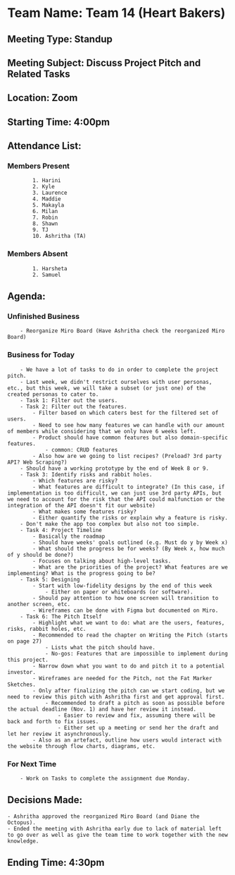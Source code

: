 # Team Name: Team 14 (Heart Bakers)
## Meeting Type: Standup
## Meeting Subject: Discuss Project Pitch and Related Tasks 
## Location: Zoom
## Starting Time: 4:00pm
## Attendance List:
###     Members Present
            1. Harini
            2. Kyle
            3. Laurence
            4. Maddie
            5. Makayla
            6. Milan
            7. Robin
            8. Shawn
            9. TJ
            10. Ashritha (TA)
###     Members Absent
            1. Harsheta
            2. Samuel
## Agenda:
###     Unfinished Business
        - Reorganize Miro Board (Have Ashritha check the reorganized Miro Board)
###     Business for Today
        - We have a lot of tasks to do in order to complete the project pitch.
        - Last week, we didn't restrict ourselves with user personas, etc., but this week, we will take a subset (or just one) of the created personas to cater to.
        - Task 1: Filter out the users.
        - Task 2: Filter out the features.
            - Filter based on which caters best for the filtered set of users.
            - Need to see how many features we can handle with our amount of members while considering that we only have 6 weeks left.
            - Product should have common features but also domain-specific features.
                - common: CRUD features
            - Also how are we going to list recipes? (Preload? 3rd party API? Web Scraping?)
        - Should have a working prototype by the end of Week 8 or 9.
        - Task 3: Identify risks and rabbit holes.
            - Which features are risky?
            - What features are difficult to integrate? (In this case, if implementation is too difficult, we can just use 3rd party APIs, but we need to account for the risk that the API could malfunction or the integration of the API doesn't fit our website)
            - What makes some features risky?
            - Either quantify the risks or explain why a feature is risky.
        - Don't make the app too complex but also not too simple.
        - Task 4: Project Timeline
            - Basically the roadmap
            - Should have weeks' goals outlined (e.g. Must do y by Week x)
            - What should the progress be for weeks? (By Week x, how much of y should be done?)
            - Focuses on talking about high-level tasks.
            - What are the priorities of the project? What features are we implementing? What is the progress going to be?
        - Task 5: Designing
            - Start with low-fidelity designs by the end of this week
                - Either on paper or whiteboards (or software).
            - Should pay attention to how one screen will transition to another screen, etc.
            - Wireframes can be done with Figma but documented on Miro.
        - Task 6: The Pitch Itself
            - Highlight what we want to do: what are the users, features, risks, rabbit holes, etc.
            - Recommended to read the chapter on Writing the Pitch (starts on page 27)
                - Lists what the pitch should have.
                - No-gos: Features that are impossible to implement during this project.
            - Narrow down what you want to do and pitch it to a potential investor.
            - Wireframes are needed for the Pitch, not the Fat Marker Sketches.
            - Only after finalizing the pitch can we start coding, but we need to review this pitch with Ashritha first and get approval first.
                - Recommended to draft a pitch as soon as possible before the actual deadline (Nov. 1) and have her review it instead.
                    - Easier to review and fix, assuming there will be back and forth to fix issues.
                    - Either set up a meeting or send her the draft and let her review it asynchronously.
            - Also as an artefact, outline how users would interact with the website through flow charts, diagrams, etc.

###     For Next Time
        - Work on Tasks to complete the assignment due Monday.

## Decisions Made:
    - Ashritha approved the reorganized Miro Board (and Diane the Octopus).
    - Ended the meeting with Ashritha early due to lack of material left to go over as well as give the team time to work together with the new knowledge.
## Ending Time: 4:30pm